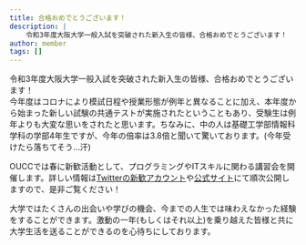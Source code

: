 ```yaml
---
title: 合格おめでとうございます！
description: |
    令和3年度大阪大学一般入試を突破された新入生の皆様、合格おめでとうございます！
author: member
tags: []
---
```


<!-- wp:paragraph -->
<p>令和3年度大阪大学一般入試を突破された新入生の皆様、合格おめでとうございます！<br>今年度はコロナにより模試日程や授業形態が例年と異なることに加え、本年度から始まった新しい試験の共通テストが実施されたということもあり、受験生は例年よりも大変な思いをされたと思います。ちなみに、中の人は基礎工学部情報科学科の学部4年生ですが、今年の倍率は3.8倍と聞いて驚いております。(今年受けたら落ちてそう...汗)</p>
<!-- /wp:paragraph -->

<!-- wp:paragraph -->
<p>OUCCでは春に新歓活動として、プログラミングやITスキルに関わる講習会を開催します。詳しい情報は<a href="https://twitter.com/oucc1">Twitterの新歓アカウント</a>や<a href="https://oucc.org">公式サイト</a>にて順次公開しますので、是非ご覧ください！</p>
<!-- /wp:paragraph -->

<!-- wp:paragraph -->
<p>大学ではたくさんの出会いや学びの機会、今までの人生では味わえなかった経験をすることができます。激動の一年(もしくはそれ以上)を乗り越えた皆様と共に大学生活を送ることができるのを心待ちにしております。</p>
<!-- /wp:paragraph -->
